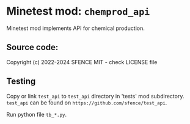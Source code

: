 Minetest mod: `chemprod_api`
============================
Minetest mod implements API for chemical production.

Source code:
-----------------------
Copyright (c) 2022-2024 SFENCE
MIT - check LICENSE file

Testing
---------

Copy or link `test_api` to `test_api` directory in 'tests' mod subdirectory.
`test_api` can be found on `https://github.com/sfence/test_api`.

Run python file `tb_*.py`.
